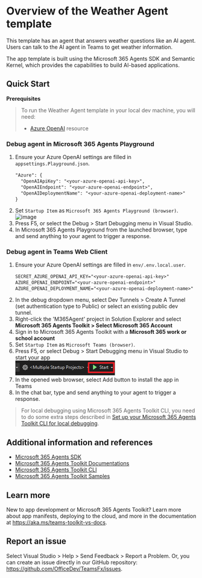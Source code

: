 # Overview of the Weather Agent template

This template has an agent that answers weather questions like an AI agent. Users can talk to the AI agent in Teams to get weather information.

The app template is built using the Microsoft 365 Agents SDK and Semantic Kernel, which provides the capabilities to build AI-based applications.

## Quick Start

**Prerequisites**
> To run the Weather Agent template in your local dev machine, you will need:
>
> - [Azure OpenAI](https://aka.ms/oai/access) resource

### Debug agent in Microsoft 365 Agents Playground
1. Ensure your Azure OpenAI settings are filled in `appsettings.Playground.json`.
    ```
    "Azure": {
      "OpenAIApiKey": "<your-azure-openai-api-key>",
      "OpenAIEndpoint": "<your-azure-openai-endpoint>",
      "OpenAIDeploymentName": "<your-azure-openai-deployment-name>"
    }
    ```
1. Set `Startup Item` as `Microsoft 365 Agents Playground (browser)`.
![image](https://github.com/user-attachments/assets/41121a95-5c13-4bda-8f69-3b970a4e8f78)
1. Press F5, or select the Debug > Start Debugging menu in Visual Studio.
1. In Microsoft 365 Agents Playground from the launched browser, type and send anything to your agent to trigger a response.

### Debug agent in Teams Web Client
1. Ensure your Azure OpenAI settings are filled in `env/.env.local.user`.
    ```
    SECRET_AZURE_OPENAI_API_KEY="<your-azure-openai-api-key>"
    AZURE_OPENAI_ENDPOINT="<your-azure-openai-endpoint>"
    AZURE_OPENAI_DEPLOYMENT_NAME="<your-azure-openai-deployment-name>"
    ```
1. In the debug dropdown menu, select Dev Tunnels > Create A Tunnel (set authentication type to Public) or select an existing public dev tunnel.
2. Right-click the 'M365Agent' project in Solution Explorer and select **Microsoft 365 Agents Toolkit > Select Microsoft 365 Account**
3. Sign in to Microsoft 365 Agents Toolkit with a **Microsoft 365 work or school account**
4. Set `Startup Item` as `Microsoft Teams (browser)`.
5. Press F5, or select Debug > Start Debugging menu in Visual Studio to start your app
</br>![image](https://raw.githubusercontent.com/OfficeDev/TeamsFx/dev/docs/images/visualstudio/debug/debug-button.png)
6. In the opened web browser, select Add button to install the app in Teams
7. In the chat bar, type and send anything to your agent to trigger a response.

> For local debugging using Microsoft 365 Agents Toolkit CLI, you need to do some extra steps described in [Set up your Microsoft 365 Agents Toolkit CLI for local debugging](https://aka.ms/teamsfx-cli-debugging).

## Additional information and references
- [Microsoft 365 Agents SDK](https://github.com/microsoft/Agents)
- [Microsoft 365 Agents Toolkit Documentations](https://docs.microsoft.com/microsoftteams/platform/toolkit/teams-toolkit-fundamentals)
- [Microsoft 365 Agents Toolkit CLI](https://aka.ms/teamsfx-toolkit-cli)
- [Microsoft 365 Agents Toolkit Samples](https://github.com/OfficeDev/TeamsFx-Samples)

## Learn more

New to app development or Microsoft 365 Agents Toolkit? Learn more about app manifests, deploying to the cloud, and more in the documentation 
at https://aka.ms/teams-toolkit-vs-docs.

## Report an issue

Select Visual Studio > Help > Send Feedback > Report a Problem. 
Or, you can create an issue directly in our GitHub repository: 
https://github.com/OfficeDev/TeamsFx/issues.
